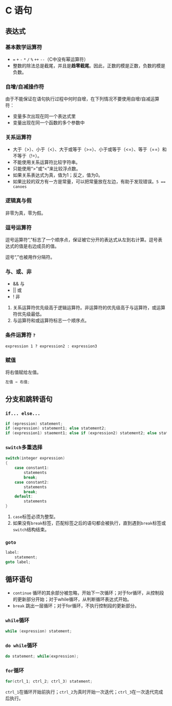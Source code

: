 # C 语句

## 表达式

### 基本数学运算符

- `=` `+` `-` `*` `/` `%` `++` `--`（C中没有幂运算符）
- 整数的除法总是截尾，并且是**趋零截尾**。因此，正数的模是正数，负数的模是负数。

### 自增/自减操作符

由于不能保证在语句执行过程中何时自增，在下列情况不要使用自增/自减运算符：

- 变量多次出现在同一个表达式里
- 变量出现在同一个函数的多个参数中

### 关系运算符

- 大于（>）、小于（<）、大于或等于（>=）、小于或等于（<=）、等于（==）和不等于（!=）。
- 不能使用关系运算符比较字符串。
- 只能使用“>”或“<”来比较浮点数。
- 如果关系表达式为真，值为1；反之，值为0。
- 如果比较的双方有一方是常量，可以把常量放在左边，有助于发现错误。`5 == canoes`

### 逻辑真与假

非零为真，零为假。

### 逗号运算符

逗号运算符“,”标志了一个顺序点，保证被它分开的表达式从左到右计算。逗号表达式的值是右边成员的值。

逗号“,”也被用作分隔符。

### 与、或、非

- && 与
- || 或
- ! 非

1. 关系运算符优先级高于逻辑运算符。非运算符的优先级高于与运算符，或运算符优先级最低。
2. 与运算符和或运算符标志一个顺序点。

### 条件运算符 `?`

`expression 1 ? expression2 : expression3`

### 赋值

将右值赋给左值。

```c
左值 = 右值;
```

## 分支和跳转语句

### `if... else...`

```c
if (epression) statement;
if (expression) statement1; else statement2;
if (expression1) staement1; else if (expression2) statement2; else statement3;
```

### `switch`多重选择

```c
switch(integer expression)
{
    case constant1:
        statements
        break;
    case constant2:
        statements
        break;
    default:
        statements
}
```

1. `case`标签必须为整型。
2. 如果没有`break`标签，匹配标签之后的语句都会被执行，直到遇到`break`标签或`switch`结构结束。

### `goto`

```c
label:
    statement;
goto label;
```

## 循环语句

- `continue` 循环的其余部分被忽略，开始下一次循环；对于for循环，从控制段的更新部分开始；对于while循环，从判断循环表达式开始。
- `break` 跳出一层循环；对于for循环，不执行控制段的更新部分。

### `while`循环

```c
while (expression) statement;
```

### `do while`循环

```c
do statement; while(expression);
```

### `for`循环

```c
for(ctrl_1; ctrl_2; ctrl_3) statement;
```

`ctrl_1`在循环开始前执行；`ctrl_2`为真时开始一次迭代；`ctrl_3`在一次迭代完成后执行。
